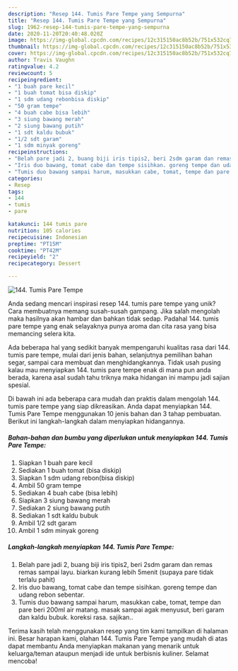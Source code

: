 ```yaml
---
description: "Resep 144. Tumis Pare Tempe yang Sempurna"
title: "Resep 144. Tumis Pare Tempe yang Sempurna"
slug: 1962-resep-144-tumis-pare-tempe-yang-sempurna
date: 2020-11-20T20:40:48.020Z
image: https://img-global.cpcdn.com/recipes/12c315150ac8b52b/751x532cq70/144-tumis-pare-tempe-foto-resep-utama.jpg
thumbnail: https://img-global.cpcdn.com/recipes/12c315150ac8b52b/751x532cq70/144-tumis-pare-tempe-foto-resep-utama.jpg
cover: https://img-global.cpcdn.com/recipes/12c315150ac8b52b/751x532cq70/144-tumis-pare-tempe-foto-resep-utama.jpg
author: Travis Vaughn
ratingvalue: 4.2
reviewcount: 5
recipeingredient:
- "1 buah pare kecil"
- "1 buah tomat bisa diskip"
- "1 sdm udang rebonbisa diskip"
- "50 gram tempe"
- "4 buah cabe bisa lebih"
- "3 siung bawang merah"
- "2 siung bawang putih"
- "1 sdt kaldu bubuk"
- "1/2 sdt garam"
- "1 sdm minyak goreng"
recipeinstructions:
- "Belah pare jadi 2, buang biji iris tipis2, beri 2sdm garam dan remas remas sampai layu. biarkan kurang lebih 5menit (supaya pare tidak terlalu pahit)"
- "Iris duo bawang, tomat cabe dan tempe sisihkan. goreng tempe dan udang rebon sebentar."
- "Tumis duo bawang sampai harum, masukkan cabe, tomat, tempe dan pare beri 200ml air matang. masak sampai agak menyusut, beri garam dan kaldu bubuk. koreksi rasa. sajikan.."
categories:
- Resep
tags:
- 144
- tumis
- pare

katakunci: 144 tumis pare 
nutrition: 105 calories
recipecuisine: Indonesian
preptime: "PT15M"
cooktime: "PT42M"
recipeyield: "2"
recipecategory: Dessert

---
```



![144. Tumis Pare Tempe](https://img-global.cpcdn.com/recipes/12c315150ac8b52b/751x532cq70/144-tumis-pare-tempe-foto-resep-utama.jpg)

Anda sedang mencari inspirasi resep 144. tumis pare tempe yang unik? Cara membuatnya memang susah-susah gampang. Jika salah mengolah maka hasilnya akan hambar dan bahkan tidak sedap. Padahal 144. tumis pare tempe yang enak selayaknya punya aroma dan cita rasa yang bisa memancing selera kita.

Ada beberapa hal yang sedikit banyak mempengaruhi kualitas rasa dari 144. tumis pare tempe, mulai dari jenis bahan, selanjutnya pemilihan bahan segar, sampai cara membuat dan menghidangkannya. Tidak usah pusing kalau mau menyiapkan 144. tumis pare tempe enak di mana pun anda berada, karena asal sudah tahu triknya maka hidangan ini mampu jadi sajian spesial.




Di bawah ini ada beberapa cara mudah dan praktis dalam mengolah 144. tumis pare tempe yang siap dikreasikan. Anda dapat menyiapkan 144. Tumis Pare Tempe menggunakan 10 jenis bahan dan 3 tahap pembuatan. Berikut ini langkah-langkah dalam menyiapkan hidangannya.

<!--inarticleads1-->

##### Bahan-bahan dan bumbu yang diperlukan untuk menyiapkan 144. Tumis Pare Tempe:

1. Siapkan 1 buah pare kecil
1. Sediakan 1 buah tomat (bisa diskip)
1. Siapkan 1 sdm udang rebon(bisa diskip)
1. Ambil 50 gram tempe
1. Sediakan 4 buah cabe (bisa lebih)
1. Siapkan 3 siung bawang merah
1. Sediakan 2 siung bawang putih
1. Sediakan 1 sdt kaldu bubuk
1. Ambil 1/2 sdt garam
1. Ambil 1 sdm minyak goreng




<!--inarticleads2-->

##### Langkah-langkah menyiapkan 144. Tumis Pare Tempe:

1. Belah pare jadi 2, buang biji iris tipis2, beri 2sdm garam dan remas remas sampai layu. biarkan kurang lebih 5menit (supaya pare tidak terlalu pahit)
1. Iris duo bawang, tomat cabe dan tempe sisihkan. goreng tempe dan udang rebon sebentar.
1. Tumis duo bawang sampai harum, masukkan cabe, tomat, tempe dan pare beri 200ml air matang. masak sampai agak menyusut, beri garam dan kaldu bubuk. koreksi rasa. sajikan..




Terima kasih telah menggunakan resep yang tim kami tampilkan di halaman ini. Besar harapan kami, olahan 144. Tumis Pare Tempe yang mudah di atas dapat membantu Anda menyiapkan makanan yang menarik untuk keluarga/teman ataupun menjadi ide untuk berbisnis kuliner. Selamat mencoba!
